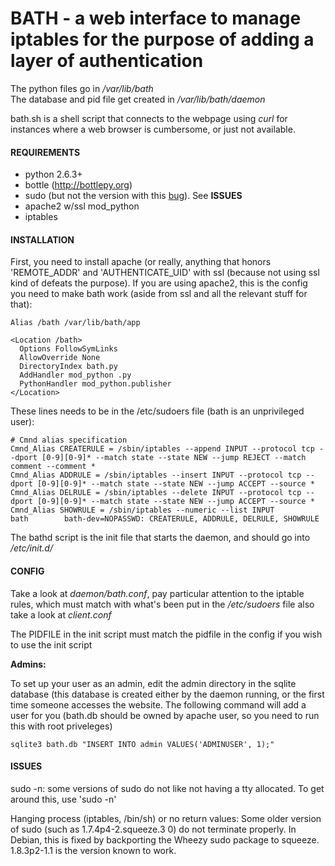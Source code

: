 BATH - a web interface to manage iptables for the purpose of adding a layer of authentication 
=============================================================

The python files go in _/var/lib/bath_  
The database and pid file get created in _/var/lib/bath/daemon_

bath.sh is a shell script that connects to the webpage using _curl_ for instances where a web browser is cumbersome, or just not available.

#### REQUIREMENTS

* python 2.6.3+
* bottle (http://bottlepy.org)
* sudo (but not the version with this [bug](http://comments.gmane.org/gmane.comp.tools.sudo.user/3838)). See __ISSUES__
* apache2 w/ssl mod_python
* iptables


#### INSTALLATION

First, you need to install apache (or really, anything that honors 'REMOTE_ADDR' and 'AUTHENTICATE_UID' with ssl (because not using ssl kind of defeats the purpose). If you are using apache2, this is the config you need to make bath work (aside from ssl and all the relevant stuff for that):  

	Alias /bath /var/lib/bath/app

	<Location /bath>
	  Options FollowSymLinks
	  AllowOverride None
	  DirectoryIndex bath.py
	  AddHandler mod_python .py
	  PythonHandler mod_python.publisher
	</Location>

These lines needs to be in the /etc/sudoers file (bath is an unprivileged user):  

	# Cmnd alias specification
	Cmnd_Alias CREATERULE = /sbin/iptables --append INPUT --protocol tcp --dport [0-9][0-9]* --match state --state NEW --jump REJECT --match comment --comment *
	Cmnd_Alias ADDRULE = /sbin/iptables --insert INPUT --protocol tcp --dport [0-9][0-9]* --match state --state NEW --jump ACCEPT --source *
	Cmnd_Alias DELRULE = /sbin/iptables --delete INPUT --protocol tcp --dport [0-9][0-9]* --match state --state NEW --jump ACCEPT --source *
	Cmnd_Alias SHOWRULE = /sbin/iptables --numeric --list INPUT
	bath        bath-dev=NOPASSWD: CREATERULE, ADDRULE, DELRULE, SHOWRULE

The bathd script is the init file that starts the daemon, and should go into _/etc/init.d/_  

#### CONFIG

Take a look at _daemon/bath.conf_, 
pay particular attention to the iptable rules, which must match with what's been put in the _/etc/sudoers_ file
also take a look at _client.conf_

The PIDFILE in the init script must match the pidfile in the config if you wish to use the init script

__Admins:__  

To set up your user as an admin, edit the admin directory in the sqlite database (this database is created either by the daemon running, or the first time someone accesses the website.  The following command will add a user for you (bath.db should be owned by apache user, so you need to run this with root priveleges)  

	sqlite3 bath.db "INSERT INTO admin VALUES('ADMINUSER', 1);"

#### ISSUES

sudo -n: some versions of sudo do not like not having a tty allocated. To get around this, use 'sudo -n'

Hanging process (iptables, /bin/sh) or no return values: Some older version of sudo (such as 1.7.4p4-2.squeeze.3 0) do not terminate properly. In Debian, this is fixed by backporting the Wheezy sudo package to squeeze. 1.8.3p2-1.1 is the version known to work.
